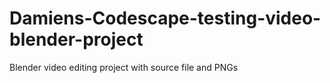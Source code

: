 # Damiens-Codescape-testing-video-blender-project
Blender video editing project with source file and PNGs
